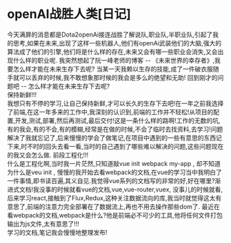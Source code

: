 openAI战胜人类[日记]
================
今天满屏的消息都是Dota2openAi接连战胜了解说队,职业队,半职业队,引起了我的思考,如果在未来,出现了这样一些机器人,他们有openAi武装他们的大脑,强大的算法成了他们的引擎,他们将是什么样的存在,未来又会有哪一些职业会消失,又会出现什么样的职业呢.
我突然想起了阮一峰老师的博客 -- 《未来世界的幸存者》,我要怎么样才能在未来生存下去呢?
当某一天我赖以生存的技能,成了一件破衣服随手就可以丢弃的时候,我不敢想象那时候的我会是多么的绝望和无助!
回到刚才的问题吧 -- 怎么样才能在未来生存下去呢?                
<bold>保持新鲜!!!</bold>        
我想只有不停的学习,让自己保持新鲜,才可以长久的生存下去吧!在一年之前我选择了前端,在这一年多来的工作中,我深刻的认识到,前端的工作并不轻松!从项目的配置,开发,测试,部署,然后再测试,最后交付!这是一条什么样的路啊!工作的无数的坑,有的我会,有的不会,有的模糊,经常是在做的时候,不会了临时去找资料,去学习!问题解决了我就忘记了,后来慢慢的学会了做笔记,在项目中遇到的一些有意思的东西记下来,时不时的回头去看一看,当时的自己遇到了哪些难以解决的问题,这些问题现在的我又会怎么做.
前段工程化!!!        
什么是工程化啊,当时我一片茫然,只知道敲vue init webpack my-app , 却不知道为什么是veu init , 慢慢的我开始去看webpack的文档,在vue的学习当中我明白了一件事情,即书读百遍,其义自见.我觉得vue系列的文档写的非常的好,好在哪里?渐进式文档!我没事的时候就看vue的文档,vue,vue-router,vuex, 没事儿的时候就看,后来学习react,接触到了Flux,Redux,这种关注数据流向的库,我当时就觉得这太有意思了,前端的注意力完全部署在了数据流上,再也不用去操作那些dom了.
最近在看webpack的文档,webpack是什么?他是前端必不可少的工具,他将任何文件打包输出为js文件,太有意思了!!!          
学习的文档,笔记我会慢慢地整理发布!
